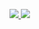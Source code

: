 <a href="https://github.com/Nirdeo/github-stats">

![](https://raw.githubusercontent.com/Nirdeo/github-stats/master/generated/overview.svg)
![](https://github.com/Nirdeo/github-stats/blob/master/generated/languages.svg)

</a>
